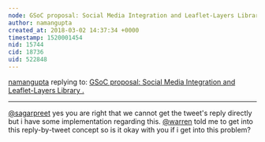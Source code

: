 ```yaml
---
node: GSoC proposal: Social Media Integration and Leaflet-Layers Library .
author: namangupta
created_at: 2018-03-02 14:37:34 +0000
timestamp: 1520001454
nid: 15744
cid: 18736
uid: 522848
---
```




[namangupta](../profile/namangupta) replying to: [GSoC proposal: Social Media Integration and Leaflet-Layers Library .](../notes/sagarpreet/02-16-2018/social-media-integration-and-part-of-interactive-project-maps)

----
[@sagarpreet](/profile/sagarpreet) yes you are right that we cannot get the tweet's reply directly but i have some implementation regarding this. [@warren](/profile/warren) told me to get into this reply-by-tweet concept so is it okay with you if i get into this problem?